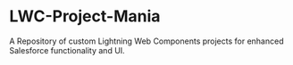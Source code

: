 # LWC-Project-Mania
A Repository of custom Lightning Web Components projects for enhanced Salesforce functionality and UI.
